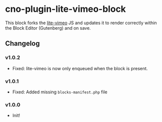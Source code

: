 # cno-plugin-lite-vimeo-block

This block forks the [lite-vimeo](https://github.com/choctaw-nation/lite-vimeo) JS and updates it to render correctly within the Block Editor (Gutenberg) and on save.

## Changelog

### v1.0.2

-   Fixed: lite-vimeo is now only enqueued when the block is present.

### v1.0.1

-   Fixed: Added missing `blocks-manifest.php` file

### v1.0.0

-   Init!
